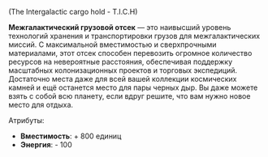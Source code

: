 (The Intergalactic cargo hold - T.I.C.H)

 **Межгалактический грузовой отсек** — это наивысший уровень технологий хранения и транспортировки грузов для межгалактических миссий. С максимальной вместимостью и сверхпрочными материалами, этот отсек способен перевозить огромное количество ресурсов на невероятные расстояния, обеспечивая поддержку масштабных колонизационных проектов и торговых экспедиций. Достаточно места даже для всей вашей коллекции космических камней и ещё останется место для пары черных дыр. Вы даже можете взять с собой всю планету, если вдруг решите, что вам нужно новое место для отдыха.

Атрибуты:
- **Вместимость**: + 800 единиц
- **Энергия**: - 100